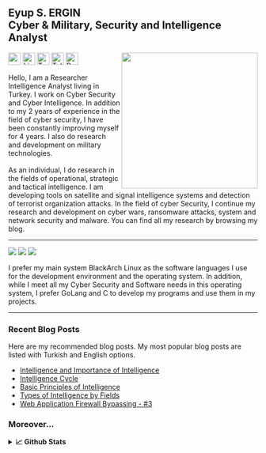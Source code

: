 ## Eyup S. ERGIN<br>Cyber & Military, Security and Intelligence Analyst
<p align="left"> <a href="https://ergin.dev/"><img target="_blank" src="https://avatars.githubusercontent.com/u/74828443?v=4" align="right" height="275" /></a> 
<a target="_blank" href="https://ergin.dev/" ><img target="_blank" height="25" src="https://img.shields.io/badge/Website%20&%20Blog-%230077B5.svg?&style=for-the-badge&color=gray"></a>
<a target="_blank" href="https://www.linkedin.com/in/eyupergin/" ><img target="_blank" height="25" src="https://img.shields.io/badge/LinkedIn-%230077B5.svg?&style=for-the-badge&color=gray&logo=linkedin " alt="Linkedin : Eyup S. Ergin"></a>
<a target="_blank" href="https://twitter.com/ErginDev" ><img target="_blank" height="25" src="https://img.shields.io/badge/Twitter-%230077B5.svg?&style=for-the-badge&color=gray&logo=twitter" alt="Twitter : @ErginDev"></a>
<a target="_blank" href="https://t.me/EyupErgin" ><img target="_blank" height="25" src="https://img.shields.io/badge/Telegram-2CA5E0?&style=for-the-badge&color=gray&logo=telegram" alt="Telegram : @EyupErgin"></a> <a target="_blank" href="https://ergin.dev" ><img target="_blank" height="25" src="https://komarev.com/ghpvc/?username=EyupErgin&style=flat-square&label=Views" alt="Profile Views"></a>
<p>
  
Hello, I am a Researcher Intelligence Analyst living in Turkey. I work on Cyber Security and Cyber Intelligence. In addition to my 2 years of experience in the field of cyber security, I have been constantly improving myself for 4 years. I also do research and development on military technologies. <br><br>As an individual, I do research in the fields of operational, strategic and tactical intelligence. I am developing tools on satellite and signal intelligence systems and detection of terrorist organization attacks. In the field of cyber Security, I continue my research and development on cyber wars, ransomware attacks, system and network security and malware. You can find all my research by browsing my blog.

<hr>
  
<img src="https://img.shields.io/badge/Arch_Linux-1793D1?style=for-the-badge&logo=arch-linux&logoColor=white&color=gray"/> <img src="https://img.shields.io/badge/Go-00ADD8?style=for-the-badge&logo=go&logoColor=white"/> <img src="https://img.shields.io/badge/C-00599C?style=for-the-badge&logo=c&logoColor=white"/>

I prefer my main system BlackArch Linux as the software languages I use for the development environment and the operating system. In addition, while I meet all my Cyber Security and Software needs in this operating system, I prefer GoLang and C to develop my programs and use them in my projects.

<hr>

### Recent Blog Posts
Here are my recommended blog posts. My most popular blog posts are listed with Turkish and English options.
- <a href="https://ergin.dev/intelligence-and-the-importance-of-intelligence">Intelligence and Importance of Intelligence</a>
- <a href="https://ergin.dev/intelligence-cycle">Intelligence Cycle</a>
- <a href="https://ergin.dev/basic-principles-of-intelligence">Basic Principles of Intelligence</a>
- <a href="https://ergin.dev/types-of-intelligence-by-fields/">Types of Intelligence by Fields</a>
- <a href="https://ergin.dev/web-application-firewall-bypassing-3">Web Application Firewall Bypassing - #3</a>

### Moreover...

<details>
<summary><b>📈 Github Stats</b></summary>
<br/>
<img align="left" src="http://github-profile-summary-cards.vercel.app/api/cards/stats?username=EyupErgin&theme=default"/><img align="left" src="http://github-profile-summary-cards.vercel.app/api/cards/productive-time?username=EyupErgin&theme=default&utcOffset=3"/>
<img align="left" src="https://github-profile-summary-cards.vercel.app/api/cards/profile-details?username=EyupErgin"/>
</details>
  
  


  
  
  
  
  
  
  
  
  
  
  
  
  
  

    

